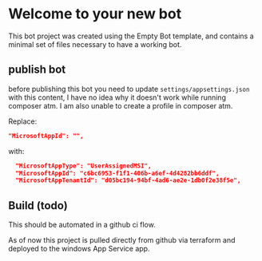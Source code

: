 # Welcome to your new bot

This bot project was created using the Empty Bot template, and contains a minimal set of files necessary to have a working bot.

## publish bot

before publishing this bot you need to update `settings/appsettings.json` with this content, I have no idea why it doesn't work
while running composer atm. I am also unable to create a profile in composer atm.

Replace:

```json
"MicrosoftAppId": "",
```

with:

```json
  "MicrosoftAppType": "UserAssignedMSI",
  "MicrosoftAppId": "c6bc6953-f1f1-406b-a6ef-4d4282bb6ddf",
  "MicrosoftAppTenantId": "d05bc194-94bf-4ad6-ae2e-1db0f2e38f5e",
```

## Build (todo)

This should be automated in a github ci flow.

As of now this project is pulled directly from github via terraform and deployed to the windows App Service app.
